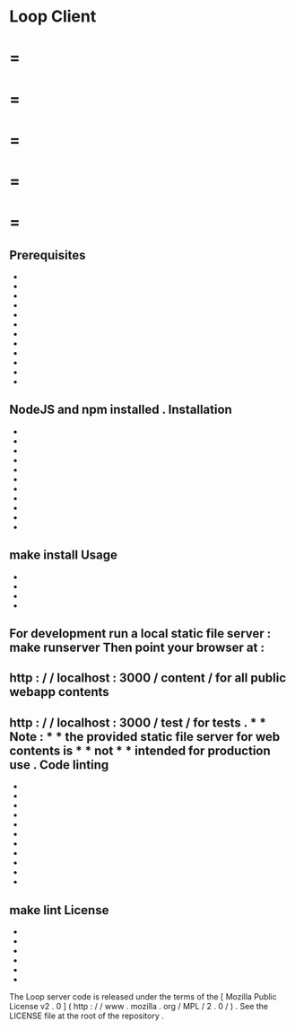 Loop
Client
=
=
=
=
=
=
=
=
=
=
=
Prerequisites
-
-
-
-
-
-
-
-
-
-
-
-
-
NodeJS
and
npm
installed
.
Installation
-
-
-
-
-
-
-
-
-
-
-
-
make
install
Usage
-
-
-
-
-
For
development
run
a
local
static
file
server
:
make
runserver
Then
point
your
browser
at
:
-
http
:
/
/
localhost
:
3000
/
content
/
for
all
public
webapp
contents
-
http
:
/
/
localhost
:
3000
/
test
/
for
tests
.
*
*
Note
:
*
*
the
provided
static
file
server
for
web
contents
is
*
*
not
*
*
intended
for
production
use
.
Code
linting
-
-
-
-
-
-
-
-
-
-
-
-
make
lint
License
-
-
-
-
-
-
-
The
Loop
server
code
is
released
under
the
terms
of
the
[
Mozilla
Public
License
v2
.
0
]
(
http
:
/
/
www
.
mozilla
.
org
/
MPL
/
2
.
0
/
)
.
See
the
LICENSE
file
at
the
root
of
the
repository
.
